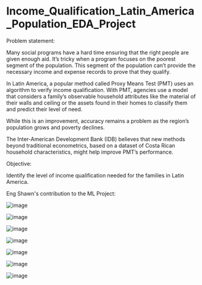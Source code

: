 # Income_Qualification_Latin_America_Population_EDA_Project


Problem statement:


Many social programs have a hard time ensuring that the right people are given enough aid. It’s tricky when a program focuses on the poorest segment of the population. This segment of the population can’t provide the necessary income and expense records to prove that they qualify. 

In Latin America, a popular method called Proxy Means Test (PMT) uses an algorithm to verify income qualification. With PMT, agencies use a model that considers a family’s observable household attributes like the material of their walls and ceiling or the assets found in their homes to classify them and predict their level of need. 

While this is an improvement, accuracy remains a problem as the region’s population grows and poverty declines. 

The Inter-American Development Bank (IDB) believes that new methods beyond traditional econometrics, based on a dataset of Costa Rican household characteristics, might help improve PMT’s performance. 



Objective:


Identify the level of income qualification needed for the families in Latin America. 





Eng Shawn's contribution to the ML Project:




![image](https://github.com/user-attachments/assets/8a6361d3-e784-449e-ac81-ee30fd59053d)

![image](https://github.com/user-attachments/assets/c2d80cd8-3fa5-4e62-9fff-8f72d65fbf39)

![image](https://github.com/user-attachments/assets/d60783a9-9358-43ca-a8ce-97c0a2b7a8a7)

![image](https://github.com/user-attachments/assets/bb99dd91-db1c-4c87-81f5-4e195f8bd9c1)

![image](https://github.com/user-attachments/assets/d76e5763-bc7f-4581-a882-e0291c05189d)

![image](https://github.com/user-attachments/assets/8c9b0315-f44a-41a3-abab-6aa843f65b3d)

![image](https://github.com/user-attachments/assets/4c7e7842-eeed-42de-8bf9-f96bb020b601)






